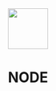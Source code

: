 <div align="center">
<img src="https://media-private.canva.com/kZUcE/MAFJNtkZUcE/1/tl.png?X-Amz-Algorithm=AWS4-HMAC-SHA256&X-Amz-Credential=AKIAJWF6QO3UH4PAAJ6Q%2F20220812%2Fus-east-1%2Fs3%2Faws4_request&X-Amz-Date=20220812T192556Z&X-Amz-Expires=83356&X-Amz-Signature=90afc12f22bb77bac3cc5e93893409398bc7579e411ae9113f2a0576af6faca4&X-Amz-SignedHeaders=host&response-expires=Sat%2C%2013%20Aug%202022%2018%3A35%3A12%20GMT" height="80px" />

<h1> NODE </h1>
</div>
